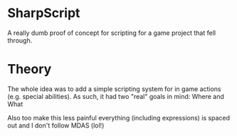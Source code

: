 # SharpScript
A really dumb proof of concept for scripting for a game project that fell through.


# Theory
The whole idea was to add a simple scripting system for in game actions (e.g. special abilities).
As such, it had two "real" goals in mind:
Where and What

Also too make this less painful everything (including expressions) is spaced out and I don't follow MDAS (lol!)
